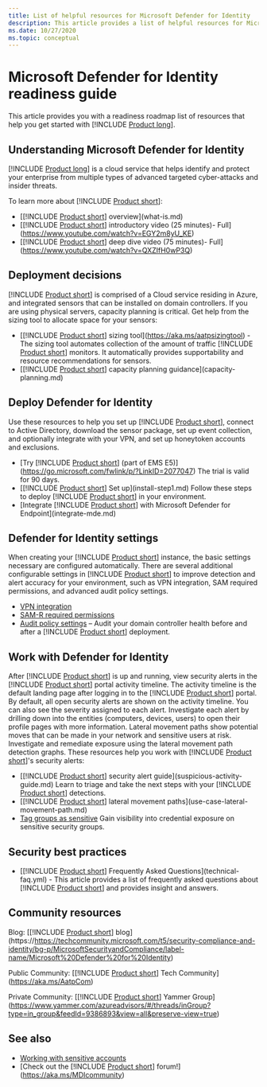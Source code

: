 ```yaml
---
title: List of helpful resources for Microsoft Defender for Identity
description: This article provides a list of helpful resources for Microsoft Defender for Identity
ms.date: 10/27/2020
ms.topic: conceptual
---
```


# Microsoft Defender for Identity readiness guide

This article provides you with a readiness roadmap list of resources that help you get started with [!INCLUDE [Product long](includes/product-long.md)].

## Understanding Microsoft Defender for Identity

[!INCLUDE [Product long](includes/product-long.md)] is a cloud service that helps identify and protect your enterprise from multiple types of advanced targeted cyber-attacks and insider threats.

To learn more about [!INCLUDE [Product short](includes/product-short.md)]:

- [[!INCLUDE [Product short](includes/product-short.md)] overview](what-is.md)
- [[!INCLUDE [Product short](includes/product-short.md)] introductory video (25 minutes)- Full](https://www.youtube.com/watch?v=EGY2m8yU_KE)
- [[!INCLUDE [Product short](includes/product-short.md)] deep dive video (75 minutes)- Full](https://www.youtube.com/watch?v=QXZIfH0wP3Q)

## Deployment decisions

[!INCLUDE [Product short](includes/product-short.md)] is comprised of a Cloud service residing in Azure, and integrated sensors that can be installed on domain controllers. If you are using physical servers, capacity planning is critical. Get help from the sizing tool to allocate space for your sensors:

- [[!INCLUDE [Product short](includes/product-short.md)] sizing tool](https://aka.ms/aatpsizingtool) - The sizing tool automates collection of the amount of traffic [!INCLUDE [Product short](includes/product-short.md)] monitors. It automatically provides supportability and resource recommendations for sensors.
- [[!INCLUDE [Product short](includes/product-short.md)] capacity planning guidance](capacity-planning.md)

## Deploy Defender for Identity

Use these resources to help you set up [!INCLUDE [Product short](includes/product-short.md)], connect to Active Directory, download the sensor package, set up event collection, and optionally integrate with your VPN, and set up honeytoken accounts and exclusions.

- [Try [!INCLUDE [Product short](includes/product-short.md)] (part of EMS E5)](https://go.microsoft.com/fwlink/p/?LinkID=2077047)  The trial is valid for 90 days.
- [[!INCLUDE [Product short](includes/product-short.md)] Set up](install-step1.md) Follow these steps to deploy [!INCLUDE [Product short](includes/product-short.md)] in your environment.
- [Integrate [!INCLUDE [Product short](includes/product-short.md)] with Microsoft Defender for Endpoint](integrate-mde.md)

## Defender for Identity settings

When creating your [!INCLUDE [Product short](includes/product-short.md)] instance, the basic settings necessary are configured automatically. There are several additional configurable settings in [!INCLUDE [Product short](includes/product-short.md)] to improve detection and alert accuracy for your environment, such as VPN integration, SAM required permissions, and advanced audit policy settings.

- [VPN integration](install-step6-vpn.md)
- [SAM-R required permissions](install-step8-samr.md)
- [Audit policy settings](configure-windows-event-collection.md) – Audit your domain controller health before and after a [!INCLUDE [Product short](includes/product-short.md)] deployment.

## Work with Defender for Identity

After [!INCLUDE [Product short](includes/product-short.md)] is up and running, view security alerts in the [!INCLUDE [Product short](includes/product-short.md)] portal activity timeline. The activity timeline is the default landing page after logging in to the [!INCLUDE [Product short](includes/product-short.md)] portal. By default, all open security alerts are shown on the activity timeline. You can also see the severity assigned to each alert. Investigate each alert by drilling down into the entities (computers, devices, users) to open their profile pages with more information. Lateral movement paths show potential moves that can be made in your network and sensitive users at risk. Investigate and remediate exposure using the lateral movement path detection graphs. These resources help you work with [!INCLUDE [Product short](includes/product-short.md)]'s security alerts:

- [[!INCLUDE [Product short](includes/product-short.md)] security alert guide](suspicious-activity-guide.md) Learn to triage and take the next steps with your [!INCLUDE [Product short](includes/product-short.md)] detections.
- [[!INCLUDE [Product short](includes/product-short.md)] lateral movement paths](use-case-lateral-movement-path.md)
- [Tag groups as sensitive](manage-sensitive-honeytoken-accounts.md) Gain visibility into credential exposure on sensitive security groups.

## Security best practices

- [[!INCLUDE [Product short](includes/product-short.md)] Frequently Asked Questions](technical-faq.yml) - This article provides a list of frequently asked questions about [!INCLUDE [Product short](includes/product-short.md)] and provides insight and answers.

## Community resources

Blog: [[!INCLUDE [Product short](includes/product-short.md)] blog](https://https://techcommunity.microsoft.com/t5/security-compliance-and-identity/bg-p/MicrosoftSecurityandCompliance/label-name/Microsoft%20Defender%20for%20Identity)

Public Community: [[!INCLUDE [Product short](includes/product-short.md)] Tech Community](https://aka.ms/AatpCom)

Private Community: [[!INCLUDE [Product short](includes/product-short.md)] Yammer Group](https://www.yammer.com/azureadvisors/#/threads/inGroup?type=in_group&feedId=9386893&view=all&preserve-view=true)

## See also

- [Working with sensitive accounts](manage-sensitive-honeytoken-accounts.md)
- [Check out the [!INCLUDE [Product short](includes/product-short.md)] forum!](<https://aka.ms/MDIcommunity>)
